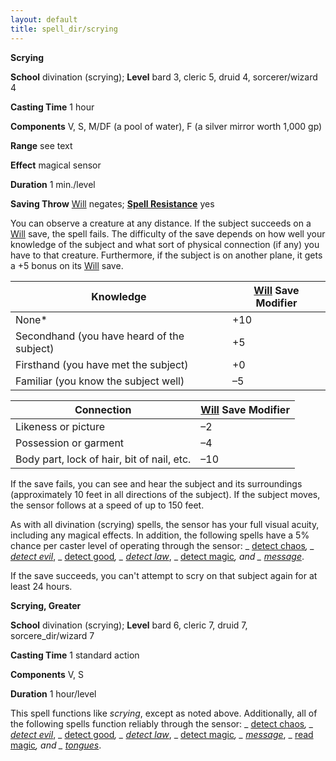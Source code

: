 ```yaml
---
layout: default
title: spell_dir/scrying
---
```

 **Scrying**

**School** divination (scrying); **Level** bard 3, cleric 5, druid 4, sorcerer/wizard 4

**Casting Time** 1 hour

**Components** V, S, M/DF (a pool of water), F (a silver mirror worth 1,000 gp)

**Range** see text

**Effect** magical sensor

**Duration** 1 min./level

**Saving Throw** [Will](../combat#_will) negates; **[Spell Resistance](../glossary#_spell-resistance)** yes

You can observe a creature at any distance. If the subject succeeds on a [Will](../combat#_will) save, the spell fails. The difficulty of the save depends on how well your knowledge of the subject and what sort of physical connection (if any) you have to that creature. Furthermore, if the subject is on another plane, it gets a +5 bonus on its [Will](../combat#_will) save.

| Knowledge | [Will](../combat#_will) Save Modifier |
| --- | --- |
| None\* | +10 |
| Secondhand (you have heard of the subject) | +5 |
| Firsthand (you have met the subject) | +0 |
| Familiar (you know the subject well) | –5 |

| Connection | [Will](../combat#_will) Save Modifier |
| --- | --- |
| Likeness or picture | –2 |
| Possession or garment | –4 |
| Body part, lock of hair, bit of nail, etc. | –10 |

If the save fails, you can see and hear the subject and its surroundings (approximately 10 feet in all directions of the subject). If the subject moves, the sensor follows at a speed of up to 150 feet.

As with all divination (scrying) spells, the sensor has your full visual acuity, including any magical effects. In addition, the following spells have a 5% chance per caster level of operating through the sensor: _ [detect chaos](detectChaos#_detect-chaos)_, _ [detect evil](detectEvil#_detect-evil)_, _ [detect good](detectGood#_detect-good)_, _ [detect law](detectLaw#_detect-law)_, _ [detect magic](detectMagic#_detect-magic)_, and _ [message](message#_message)_.

If the save succeeds, you can't attempt to scry on that subject again for at least 24 hours.

**Scrying, Greater**

**School** divination (scrying); **Level** bard 6, cleric 7, druid 7, sorcere_dir/wizard 7

**Casting Time** 1 standard action

**Components** V, S

**Duration** 1 hour/level

This spell functions like _scrying_, except as noted above. Additionally, all of the following spells function reliably through the sensor: _ [detect chaos](detectChaos#_detect-chaos)_, _ [detect evil](detectEvil#_detect-evil)_, _ [detect good](detectGood#_detect-good)_, _ [detect law](detectLaw#_detect-law)_, _ [detect magic](detectMagic#_detect-magic)_, _ [message](message#_message)_, _ [read magic](readMagic#_read-magic)_, and _ [tongues](tongues#_tongues)_.

